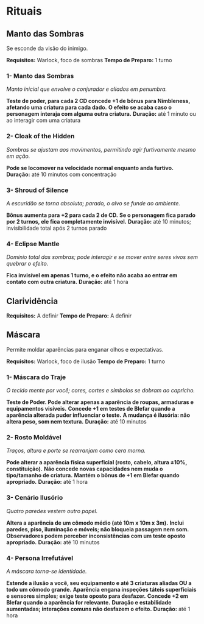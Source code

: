 # Rituais

## Manto das Sombras

Se esconde da visão do inimigo.

**Requisitos:** Warlock, foco de sombras
**Tempo de Preparo:** 1 turno

### 1- Manto das Sombras

*Manto inicial que envolve o conjurador e aliados em penumbra.*

**Teste de poder, para cada 2 CD concede +1 de bônus para Nimbleness, afetando uma criatura para cada dado.**
**O efeito se acaba caso o personagem interaja com alguma outra criatura.**
**Duração:** até 1 minuto ou ao interagir com uma criatura

### 2- Cloak of the Hidden

*Sombras se ajustam aos movimentos, permitindo agir furtivamente mesmo em ação.*

**Pode se locomover na velocidade normal enquanto anda furtivo.**
**Duração:** até 10 minutos com concentração

### 3- Shroud of Silence

*A escuridão se torna absoluta; parado, o alvo se funde ao ambiente.*

**Bônus aumenta para +2 para cada 2 de CD.**
**Se o personagem fica parado por 2 turnos, ele fica completamente invisível.**
**Duração:** até 10 minutos; invisibilidade total após 2 turnos parado

### 4- Eclipse Mantle

*Domínio total das sombras; pode interagir e se mover entre seres vivos sem quebrar o efeito.*

**Fica invisível em apenas 1 turno, e o efeito não acaba ao entrar em contato com outra criatura.**
**Duração:** até 1 hora

## Clarividência

**Requisitos:** A definir
**Tempo de Preparo:** A definir

## Máscara

Permite moldar aparências para enganar olhos e expectativas.

**Requisitos:** Warlock, foco de ilusão
**Tempo de Preparo:** 1 turno

### 1- Máscara do Traje

*O tecido mente por você; cores, cortes e símbolos se dobram ao capricho.*

**Teste de Poder. Pode alterar apenas a aparência de roupas, armaduras e equipamentos visíveis.**
**Concede +1 em testes de Blefar quando a aparência alterada puder influenciar o teste.**
**A mudança é ilusória: não altera peso, som nem textura.**
**Duração:** até 10 minutos

### 2- Rosto Moldável

*Traços, altura e porte se rearranjam como cera morna.*

**Pode alterar a aparência física superficial (rosto, cabelo, altura ±10%, constituição).**
**Não concede novas capacidades nem muda o tipo/tamanho de criatura.**
**Mantém o bônus de +1 em Blefar quando apropriado.**
**Duração:** até 1 hora

### 3- Cenário Ilusório

*Quatro paredes vestem outro papel.*

**Altera a aparência de um cômodo médio (até 10m x 10m x 3m).**
**Inclui paredes, piso, iluminação e móveis; não bloqueia passagem nem som.**
**Observadores podem perceber inconsistências com um teste oposto apropriado.**
**Duração:** até 10 minutos

### 4- Persona Irrefutável

*A máscara torna-se identidade.*

**Estende a ilusão a você, seu equipamento e até 3 criaturas aliadas OU a todo um cômodo grande.**
**Aparência engana inspeções táteis superficiais e sensores simples; exige teste oposto para desfazer.**
**Concede +2 em Blefar quando a aparência for relevante.**
**Duração e estabilidade aumentadas; interações comuns não desfazem o efeito.**
**Duração:** até 1 hora


